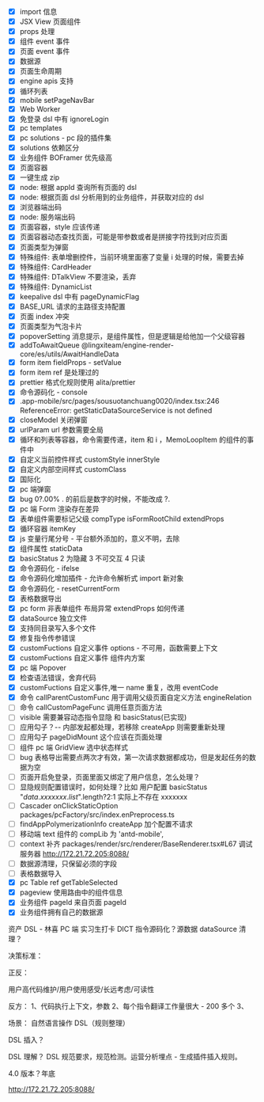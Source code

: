 - [x] import 信息
- [x] JSX View 页面组件
- [x] props 处理
- [x] 组件 event 事件
- [x] 页面 event 事件
- [x] 数据源
- [x] 页面生命周期
- [x] engine apis 支持
- [x] 循环列表
- [x] mobile setPageNavBar
- [x] Web Worker
- [x] 免登录 dsl 中有 ignoreLogin
- [x] pc templates
- [x] pc solutions - pc 段的插件集
- [x] solutions 依赖区分
- [x] 业务组件 BOFramer 优先级高
- [x] 页面容器
- [x] 一键生成 zip
- [x] node: 根据 appId 查询所有页面的 dsl
- [x] node: 根据页面 dsl 分析用到的业务组件，并获取对应的 dsl
- [x] 浏览器端出码
- [x] node: 服务端出码
- [x] 页面容器，style 应该传递
- [x] 页面容器动态查找页面，可能是带参数或者是拼接字符找到对应页面
- [x] 页面类型为弹窗
- [x] 特殊组件: 表单增删控件，当前环境里面塞了变量 i 处理的时候，需要去掉
- [x] 特殊组件: CardHeader
- [x] 特殊组件: DTalkView 不要渲染，丢弃
- [x] 特殊组件: DynamicList
- [x] keepalive dsl 中有 pageDynamicFlag
- [x] BASE_URL 请求的主路径支持配置
- [x] 页面 index 冲突
- [x] 页面类型为气泡卡片
- [x] popoverSetting 消息提示，是组件属性，但是逻辑是给他加一个父级容器
- [x] addToAwaitQueue @lingxiteam/engine-render-core/es/utils/AwaitHandleData
- [x] form item fieldProps - setValue
- [x] form item ref 是处理过的
- [x] prettier 格式化规则使用 alita/prettier
- [x] 命令源码化 - console
- [x] .app-mobile/src/pages/sousuotanchuang0020/index.tsx:246 ReferenceError: getStaticDataSourceService is not defined
- [x] closeModel 关闭弹窗
- [x] urlParam url 参数需要全局
- [x] 循环和列表等容器，命令需要传递，item 和 i ，MemoLoopItem 的组件的事件中
- [x] 自定义当前控件样式 customStyle innerStyle
- [x] 自定义内部空间样式 customClass
- [x] 国际化
- [x] pc 端弹窗
- [x] bug 0?.00% . 的前后是数字的时候，不能改成 ?.
- [x] pc 端 Form 渲染存在差异
- [x] 表单组件需要标记父级 compType isFormRootChild extendProps
- [x] 循环容器 itemKey
- [x] js 变量行尾分号 - 平台额外添加的，意义不明，去除
- [x] 组件属性 staticData
- [x] basicStatus 2 为隐藏 3 不可交互 4 只读
- [x] 命令源码化 - ifelse
- [x] 命令源码化增加插件 - 允许命令解析式 import 新对象
- [x] 命令源码化 - resetCurrentForm
- [x] 表格数据导出
- [x] pc form 非表单组件 布局异常 extendProps 如何传递
- [x] dataSource 独立文件
- [x] 支持同目录写入多个文件
- [x] 修复指令传参错误
- [x] customFuctions 自定义事件 options - 不可用，函数需要上下文
- [x] customFuctions 自定义事件 组件内方案
- [x] pc 端 Popover
- [x] 检查语法错误，舍弃代码
- [x] customFuctions 自定义事件,唯一 name 重复，改用 eventCode
- [x] 命令 callParentCustomFunc 用于调用父级页面自定义方法 engineRelation
- [ ] 命令 callCustomPageFunc 调用任意页面方法
- [ ] visible 需要兼容动态指令显隐 和 basicStatus(已实现)
- [ ] 应用勾子？-- 内部发起都处理，若移除 createApp 则需要重新处理
- [ ] 应用勾子 pageDidMount 这个应该在页面处理
- [ ] 组件 pc 端 GridView 选中状态样式
- [ ] bug 表格导出需要点两次才有效，第一次请求数据都成功，但是发起任务的数据为空
- [ ] 页面开启免登录，页面里面又绑定了用户信息，怎么处理？
- [ ] 显隐规则配置错误时，如何处理？比如 用户配置 basicStatus "$data.xxxxxxx.list$".length?2:1 实际上不存在 xxxxxxx
- [ ] Cascader onClickStaticOption packages/pcFactory/src/index.enPreprocess.ts
- [ ] findAppPolymerizationInfo createApp 加个配置不请求
- [ ] 移动端 text 组件的 compLib 为 'antd-mobile',
- [ ] context 补齐 packages/render/src/renderer/BaseRenderer.tsx#L67 调试服务器 http://172.21.72.205:8088/
- [ ] 数据源清理，只保留必须的字段
- [ ] 表格数据导入
- [x] pc Table ref getTableSelected
- [x] pageview 使用路由中的组件信息
- [x] 业务组件 pageId 来自页面 pageId
- [x] 业务组件拥有自己的数据源

资产 DSL - 林喜 PC 端 实习生打卡 DICT 指令源码化？源数据 dataSource 清理？

决策标准：

正反：

用户高代码维护/用户使用感受/长远考虑/可读性

反方： 1、代码执行上下文，参数 2、每个指令翻译工作量很大 - 200 多个 3、

场景： 自然语言操作 DSL（规则整理）

DSL 插入？

DSL 理解？ DSL 规范要求，规范检测。运营分析埋点 - 生成插件插入规则。

4.0 版本？年底

http://172.21.72.205:8088/
